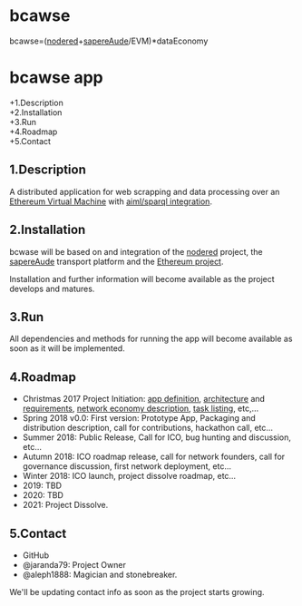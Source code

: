 # bcawse
bcawse=([nodered](https://github.com/IsMyBand/node-red)+[sapereAude](https://github.com/IsMyBand/sapereAudeBot)/EVM)*dataEconomy

 bcawse app
 ===========
 

+1.Description  
+2.Installation  
+3.Run  
+4.Roadmap  
+5.Contact  

   
 1.Description
 -------------
 A distributed application for web scrapping and data processing over an [Ethereum Virtual Machine](https://github.com/IsMyBand/py-evm) with [aiml/sparql integration](https://github.com/IsMyBand/sapereAudeBot).
 
 2.Installation
 --------------
 bcwase will be based on and integration of the [nodered](https://github.com/IsMyBand/node-red) project, the [sapereAude](https://github.com/IsMyBand/sapereAudeBot) transport platform and the [Ethereum project](https://github.com/IsMyBand/py-evm). 
 
 Installation and further information will become available as the project develops and matures. 
 
 3.Run
 ------
 All dependencies and methods for running the app will become available as soon as it will be implemented. 
 
 4.Roadmap
 ---------
 * Christmas 2017 Project Initiation: [app definition](https://github.com/jaranda79/bcawse/wiki/App-Definition), [architecture](https://github.com/jaranda79/bcawse/wiki/Architecture) and [requirements](https://github.com/jaranda79/bcawse/wiki/Requirements), [network economy description](https://github.com/jaranda79/bcawse/wiki/Network-economy-description), 
 [task listing](https://github.com/jaranda79/bcawse/milestone/1), etc,…
 * Spring 2018 v0.0: First version: Prototype App, Packaging and distribution description, 
 call for contributions, hackathon call, etc…
 * Summer 2018: Public Release, Call for ICO, bug hunting and discussion, etc…
 * Autumn 2018: ICO roadmap release, call for network founders, call for governance discussion, first network deployment, etc…
 * Winter 2018: ICO launch, project dissolve roadmap, etc…
 * 2019: TBD
 * 2020: TBD
 * 2021: Project Dissolve.
 
 5.Contact  
 ---------
 * GitHub
 * @jaranda79: Project Owner
 * @aleph1888: Magician and stonebreaker.
 
 We'll be updating contact info as soon as the project starts growing. 

 
 

